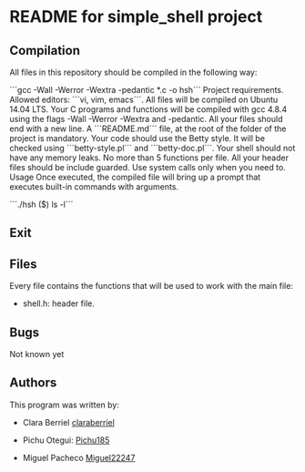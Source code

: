 # README for simple_shell project
## Compilation
All files in this repository should be compiled in the following way:

´´´gcc -Wall -Werror -Wextra -pedantic *.c -o hsh´´´
Project requirements.
Allowed editors: ´´´vi, vim, emacs´´´.
All files will be compiled on Ubuntu 14.04 LTS.
Your C programs and functions will be compiled with gcc 4.8.4 using the flags -Wall -Werror -Wextra and -pedantic.
All your files should end with a new line.
A ´´´README.md´´´ file, at the root of the folder of the project is mandatory.
Your code should use the Betty style. It will be checked using ´´´betty-style.pl´´´ and ´´´betty-doc.pl´´´.
Your shell should not have any memory leaks.
No more than 5 functions per file.
All your header files should be include guarded.
Use system calls only when you need to.
Usage
Once executed, the compiled file will bring up a prompt that executes built-in commands with arguments.

´´´./hsh
($) ls -l´´´
## Exit


## Files
Every file contains the functions that will be used to work with the main file: 

* shell.h: header file.


## Bugs
Not known yet

## Authors
This program was written by:

* Clara Berriel [claraberriel](https://github.com/claraberriel)

* Pichu Otegui: [Pichu185](https://github.com/pichu185)

* Miguel Pacheco [Miguel22247](https://github.com/Miguel22247)

